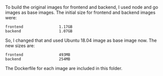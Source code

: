To build the original images for frontend and backend, I used node and go images as base images. The initial size for frontend and backend images were:

```
frontend                1.17GB
backend                 1.07GB
```

So, I changed that and used Ubuntu 18.04 image as base image now. The new sizes are:

```
frontend                493MB
backend                 254MB
```

The Dockerfile for each image are included in this folder.


